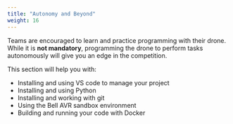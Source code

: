 ```yaml
---
title: "Autonomy and Beyond"
weight: 16
---
```


Teams are encouraged to learn and practice programming with their drone. While it is **not mandatory**, programming the drone to perform tasks autonomously will give you an edge in the competition.

This section will help you with:
  - Installing and using VS code to manage your project
  - Installing and using Python
  - Installing and working with git
  - Using the Bell AVR sandbox environment
  - Building and running your code with Docker
